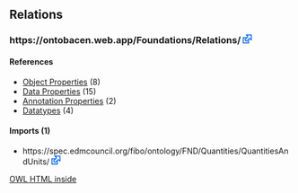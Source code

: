 <div class='summary'><h2>Relations</h2>
<h3>https://ontobacen.web.app/Foundations/Relations/ 
<a href='https://ontobacen.web.app/Foundations/Relations/' class='urlOption' target='_blank' ><img src="./OWLDoc/images/external.png" title="Attempt to open link in another window" /></a></h3>

<div id='Relations'>
<h4>References</h4>
<div class='codebox'>
<ul>
<li>
<a href='https://htmlpreview.github.io/?https://github.com/filipepolizel/ontobacen/blob/master/public/Foundations/Relations/OWLDoc/objectproperties/index-Relations.html' >Object Properties</a> (8)
</li>
<li>
<a href='https://htmlpreview.github.io/?https://github.com/filipepolizel/ontobacen/blob/master/public/Foundations/Relations/OWLDoc/dataproperties/index-Relations.html' >Data Properties</a> (15)
</li>
<li>
<a href='https://htmlpreview.github.io/?https://github.com/filipepolizel/ontobacen/blob/master/public/Foundations/Relations/OWLDoc/annotationproperties/index-Relations.html' >Annotation Properties</a> (2)
</li>
<li>
<a href='https://htmlpreview.github.io/?https://github.com/filipepolizel/ontobacen/blob/master/public/Foundations/Relations/OWLDoc/datatypes/index-Relations.html' >Datatypes</a> (4)
</li>
</ul>
</div>
</div><!-- relations -->


<div id='imports_(1)'>
<h4>Imports (1)</h4>
<div class='codebox'>
<ul>
<li class="asserted">https://spec.edmcouncil.org/fibo/ontology/FND/Quantities/QuantitiesAndUnits/ 
<a href='https://spec.edmcouncil.org/fibo/ontology/FND/Quantities/QuantitiesAndUnits/' class='urlOption' target='_blank' ><img src="./OWLDoc/images/external.png" title="Attempt to open link in another window" /></a></li>
</ul>
</div>
</div><!-- imports (1) -->

</div> <!-- summary -->
<p class='footer'>
<a href='http://code.google.com/p/ontology-browser/' target='_blank'>OWL HTML inside</a>
</p>
